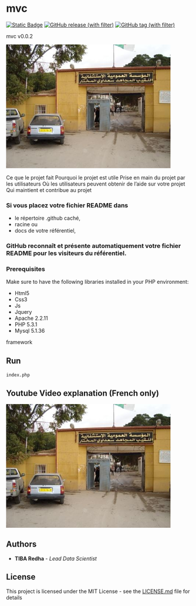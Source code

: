 # mvc


<p align="left">
  <a href="https://github.com/tibaredha/mvc/edit/master/README.md"> <img alt="Static Badge" src="https://img.shields.io/badge/tiba-redha-green"></a>
  <a href="https://github.com/tibaredha/mvc/edit/master/README.md"><img alt="GitHub release (with filter)" src="https://img.shields.io/github/v/release/tibaredha/mvc"></a>
 <a href="https://github.com/tibaredha/mvc/edit/master/README.md"><img alt="GitHub tag (with filter)" src="https://img.shields.io/github/v/tag/tibaredha/mvc"></a>
</p>

mvc
v0.0.2

![Alt Text](tiba.jpg)

Ce que le projet fait
Pourquoi le projet est utile
Prise en main du projet par les utilisateurs
Où les utilisateurs peuvent obtenir de l’aide sur votre projet
Qui maintient et contribue au projet

### Si vous placez votre fichier README dans 
- le répertoire .github caché, 
- racine ou 
- docs de votre référentiel, 
### GitHub reconnaît et présente automatiquement votre fichier README pour les visiteurs du référentiel.

### Prerequisites

Make sure to have the following libraries installed in your PHP environment:

- Html5
- Css3
- Js 
- Jquery
- Apache 2.2.11
- PHP 5.3.1
- Mysql 5.1.36


framework

## Run

```
index.php
```
## Youtube Video explanation (French only)


![Alt Text](tiba.jpg)

## Authors

* **TIBA Redha** - *Lead Data Scientist* 

## License

This project is licensed under the MIT License - see the [LICENSE.md](LICENSE.md) file for details
